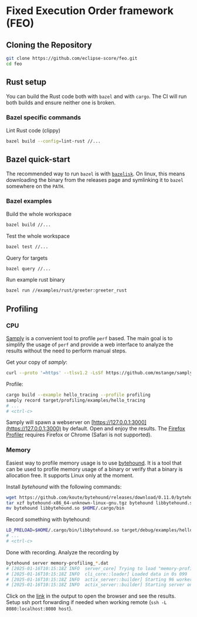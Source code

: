 # Fixed Execution Order framework (FEO)

## Cloning the Repository

```sh
git clone https://github.com/eclipse-score/feo.git
cd feo
```


## Rust setup

You can build the Rust code both with `bazel` and with `cargo`.
The CI will run both builds and ensure neither one is broken.

### Bazel specific commands

Lint Rust code (clippy)

```sh
bazel build --config=lint-rust //...
```

## Bazel quick-start

The recommended way to run `bazel` is with [`bazelisk`][bazelisk].
On linux, this means downloading the binary from the releases page
and symlinking it to `bazel` somewhere on the `PATH`.

### Bazel examples

Build the whole workspace

```sh
bazel build //...
```

Test the whole workspace

```sh
bazel test //...
```

Query for targets

```sh
bazel query //...
```

Run example rust binary

```sh
bazel run //examples/rust/greeter:greeter_rust
```

[bazelisk]: https://github.com/bazelbuild/bazelisk

## Profiling

### CPU

[Samply](https://github.com/mstange/samply) is a convenient tool to profile `perf` based. The main goal is to simplify the usage of `perf` and provide a web interface to analyze the results without the need to perform manual steps.

Get your copy of *samply*:

```sh
curl --proto '=https' --tlsv1.2 -LsSf https://github.com/mstange/samply/releases/download/samply-v0.12.0/samply-installer.sh | sh
```

Profile:

```sh
cargo build --example hello_tracing --profile profiling
samply record target/profiling/examples/hello_tracing
# ...
# <ctrl-c>
```
Samply will spawn a webserver on [https://127.0.0.1:3000](https://127.0.0.1:3000) by default. Open and enjoy the results.
The [Firefox Profiler](https://profiler.firefox.com) requires Firefox or Chrome (Safari is not supported).

### Memory

Easiest way to profile memory usage is to use
[bytehound](https://github.com/koute/bytehound). It is a tool that can be used
to profile memory usage of a binary or verify that a binary is allocation free.
It supports Linux only at the moment.

Install *bytehound* with the following commands:

```sh
wget https://github.com/koute/bytehound/releases/download/0.11.0/bytehound-x86_64-unknown-linux-gnu.tgz
tar xzf bytehound-x86_64-unknown-linux-gnu.tgz bytehound libbytehound.so 
mv bytehound libbytehound.so $HOME/.cargo/bin
```

Record something with bytehound:

```sh
LD_PRELOAD=$HOME/.cargo/bin/libbytehound.so target/debug/examples/hello_tracing
# ...
# <ctrl-c>
```

Done with recording.  Analyze the recording by

```sh
bytehound server memory-profiling_*.dat
# [2025-01-16T10:15:18Z INFO  server_core] Trying to load "memory-profiling_hello_tracing_1737022463_1792106.dat"...
# [2025-01-16T10:15:18Z INFO  cli_core::loader] Loaded data in 0s 099
# [2025-01-16T10:15:18Z INFO  actix_server::builder] Starting 96 workers
# [2025-01-16T10:15:18Z INFO  actix_server::builder] Starting server on 127.0.0.1:8080
```

Click on the [link](http://127.0.0.1:8080) in the output to open the browser and
see the results. Setup ssh port forwarding if needed when working remote (`ssh -L 8080:localhost:8080 host`).


